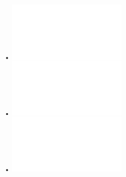 - ![ifs-intro.pdf](../assets/ifs-intro_1739293815795_0.pdf)
- ![idfs-diagram.pdf](../assets/idfs-diagram_1739293832153_0.pdf)
- ![identifying-protectors.pdf](../assets/identifying-protectors_1739293840227_0.pdf)